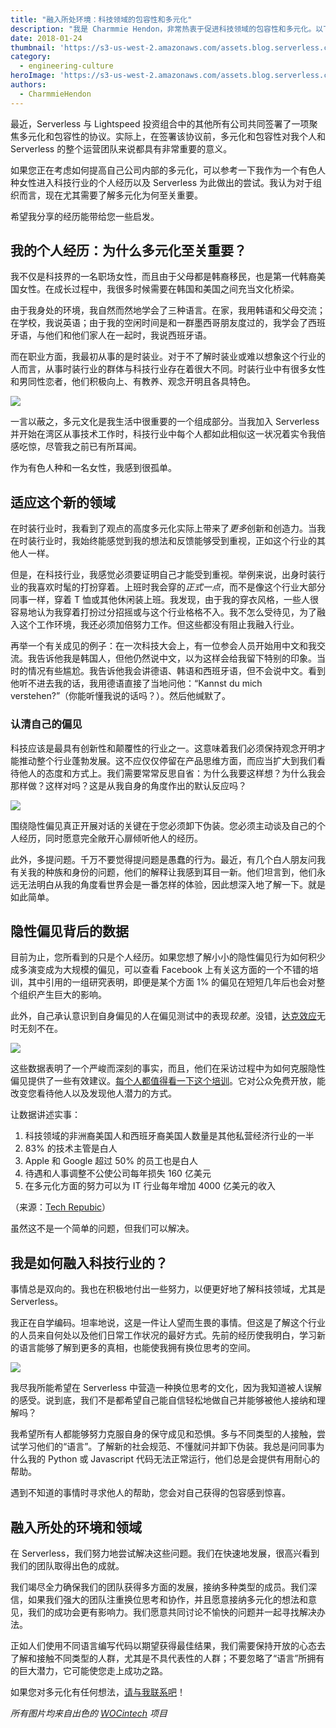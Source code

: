 ```yaml
---
title: "融入所处环境：科技领域的包容性和多元化"
description: "我是 Charmmie Hendon，非常热衷于促进科技领域的包容性和多元化。以下是我的一些个人经历以及您如何带来改变。"
date: 2018-01-24
thumbnail: 'https://s3-us-west-2.amazonaws.com/assets.blog.serverless.com/inclusion/serverless-tech-inclusion1.jpg'
category:
  - engineering-culture
heroImage: 'https://s3-us-west-2.amazonaws.com/assets.blog.serverless.com/inclusion/serverless-tech-inclusion1.jpg'
authors:
  - CharmmieHendon
---
```


最近，Serverless 与 Lightspeed 投资组合中的其他所有公司共同签署了一项聚焦多元化和包容性的协议。实际上，在签署该协议前，多元化和包容性对我个人和 Serverless 的整个运营团队来说都具有非常重要的意义。

如果您正在考虑如何提高自己公司内部的多元化，可以参考一下我作为一个有色人种女性进入科技行业的个人经历以及 Serverless 为此做出的尝试。我认为对于组织而言，现在尤其需要了解多元化为何至关重要。

希望我分享的经历能带给您一些启发。

## 我的个人经历：为什么多元化至关重要？

我不仅是科技界的一名职场女性，而且由于父母都是韩裔移民，也是第一代韩裔美国女性。在成长过程中，我很多时候需要在韩国和美国之间充当文化桥梁。

由于我身处的环境，我自然而然地学会了三种语言。在家，我用韩语和父母交流；在学校，我说英语；由于我的空闲时间是和一群墨西哥朋友度过的，我学会了西班牙语，与他们和他们家人在一起时，我说西班牙语。

而在职业方面，我最初从事的是时装业。对于不了解时装业或难以想象这个行业的人而言，从事时装行业的群体与科技行业存在着很大不同。时装行业中有很多女性和男同性恋者，他们积极向上、有教养、观念开明且各具特色。

<img src="https://s3-us-west-2.amazonaws.com/assets.blog.serverless.com/inclusion/charmmie-fashion-square.jpg">

一言以蔽之，多元文化是我生活中很重要的一个组成部分。当我加入 Serverless 并开始在湾区从事技术工作时，科技行业中每个人都如此相似这一状况着实令我倍感吃惊，尽管我之前已有所耳闻。

作为有色人种和一名女性，我感到很孤单。

## 适应这个新的领域

在时装行业时，我看到了观点的高度多元化实际上带来了*更多*创新和创造力。当我在时装行业时，我始终能感觉到我的想法和反馈能够受到重视，正如这个行业的其他人一样。

但是，在科技行业，我感觉必须要证明自己才能受到重视。举例来说，出身时装行业的我喜欢时髦的打扮穿着。上班时我会穿的*正式一点*，而不是像这个行业大部分同事一样，穿着 T 恤或其他休闲装上班。我发现，由于我的穿衣风格，一些人很容易地认为我穿着打扮过分招摇或与这个行业格格不入。我不怎么受待见，为了融入这个工作环境，我还必须加倍努力工作。但这些都没有阻止我融入行业。

再举一个有关成见的例子：在一次科技大会上，有一位参会人员开始用中文和我交流。我告诉他我是韩国人，但他仍然说中文，以为这样会给我留下特别的印象。当时的情况有些尴尬。我告诉他我会讲德语、韩语和西班牙语，但不会说中文。看到他听不进去我的话，我用德语直接了当地问他：“Kannst du mich verstehen?”（你能听懂我说的话吗？）。然后他缄默了。

### 认清自己的偏见

科技应该是最具有创新性和颠覆性的行业之一。这意味着我们必须保持观念开明才能推动整个行业蓬勃发展。这不应仅仅停留在产品思维方面，而应当扩大到我们看待他人的态度和方式上。我们需要常常反思自省：为什么我要这样想？为什么我会那样做？这样对吗？这是从我自身的角度作出的默认反应吗？

<img src="https://s3-us-west-2.amazonaws.com/assets.blog.serverless.com/inclusion/serverless-tech-inclusion-2.jpg">

围绕隐性偏见真正开展对话的关键在于您必须卸下伪装。您必须主动谈及自己的个人经历，同时愿意完全敞开心扉倾听他人的经历。

此外，多提问题。千万不要觉得提问题是愚蠢的行为。最近，有几个白人朋友问我有关我的种族和身份的问题，他们的解释让我感到耳目一新。他们坦言到，他们永远无法明白从我的角度看世界会是一番怎样的体验，因此想深入地了解一下。就是如此简单。

## 隐性偏见背后的数据

目前为止，您所看到的只是个人经历。如果您想了解小小的隐性偏见行为如何积少成多演变成为大规模的偏见，可以查看 Facebook 上有关这方面的一个不错的培训，其中引用的一组研究表明，即便是某个方面 1% 的偏见在短短几年后也会对整个组织产生巨大的影响。

此外，自己承认意识到自身偏见的人在偏见测试中的表现*较差*。没错，[达克效应](https://www.forbes.com/sites/markmurphy/2017/01/24/the-dunning-kruger-effect-shows-why-some-people-think-theyre-great-even-when-their-work-is-terrible/)无时无刻不在。

<img src="https://s3-us-west-2.amazonaws.com/assets.blog.serverless.com/inclusion/serverless-tech-inclusion4.jpg">

这些数据表明了一个严峻而深刻的事实，而且，他们在采访过程中为如何克服隐性偏见提供了一些有效建议。[每个人都值得看一下这个培训](https://managingbias.fb.com/)。它对公众免费开放，能改变您看待他人以及发现他人潜力的方式。

让数据讲述实事：
1. 科技领域的非洲裔美国人和西班牙裔美国人数量是其他私营经济行业的一半
2. 83% 的技术主管是白人
3. Apple 和 Google 超过 50% 的员工也是白人
4. 待遇和人事调整不公使公司每年损失 160 亿美元
5. 在多元化方面的努力可以为 IT 行业每年增加 4000 亿美元的收入

（来源：[Tech Repubic](https://www.techrepublic.com/article/5-eye-opening-statistics-about-minorities-in-tech/)）

虽然这不是一个简单的问题，但我们可以解决。

## 我是如何融入科技行业的？

事情总是双向的。我也在积极地付出一些努力，以便更好地了解科技领域，尤其是 Serverless。

我正在自学编码。坦率地说，这是一件让人望而生畏的事情。但这是了解这个行业的人员来自何处以及他们日常工作状况的最好方式。先前的经历使我明白，学习新的语言能够了解到更多的真相，也能使我拥有换位思考的空间。

<img src="https://s3-us-west-2.amazonaws.com/assets.blog.serverless.com/inclusion/serverless-tech-inclusion3.jpg">

我尽我所能希望在 Serverless 中营造一种换位思考的文化，因为我知道被人误解的感受。说到底，我们不是都希望自己能自信轻松地做自己并能够被他人接纳和理解吗？

我希望所有人都能够努力克服自身的保守成见和恐惧。多与不同类型的人接触，尝试学习他们的“语言”。了解新的社会规范、不懂就问并卸下伪装。我总是问同事为什么我的 Python 或 Javascript 代码无法正常运行，他们总是会提供有用耐心的帮助。

遇到不知道的事情时寻求他人的帮助，您会对自己获得的包容感到惊喜。

## 融入所处的环境和领域

在 Serverless，我们努力地尝试解决这些问题。我们在快速地发展，很高兴看到我们的团队取得出色的成就。

我们竭尽全力确保我们的团队获得多方面的发展，接纳多种类型的成员。我们深信，如果我们强大的团队注重换位思考和协作，并且愿意接纳多元化的想法和意见，我们的成功会更有影响力。我们愿意共同讨论不愉快的问题并一起寻找解决办法。

正如人们使用不同语言编写代码以期望获得最佳结果，我们需要保持开放的心态去了解和接触不同类型的人群，尤其是不具代表性的人群；不要忽略了“语言”所拥有的巨大潜力，它可能使您走上成功之路。

如果您对多元化有任何想法，[请与我联系吧](https://www.linkedin.com/in/charmmie-hendon-5693b95/)！

*所有图片均来自出色的 [WOCintech](https://www.flickr.com/photos/wocintechchat/) 项目*
